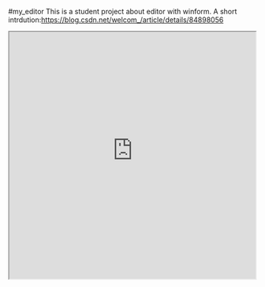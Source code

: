 #my_editor
This is a student project about editor with winform.
A short intrdution:https://blog.csdn.net/welcom_/article/details/84898056


<iframe height=500 width=500 src="https://raw.githubusercontent.com/lianghowe/My_editor/master/20181208_190536.gif">